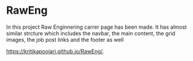 # RawEng
In this project Raw Enginnering carrer page has been made.
It has almost similar strcture which includes the navbar, the main content, the grid images, the job post links and the footer as well

https://kritikapoojari.github.io/RawEng/.
